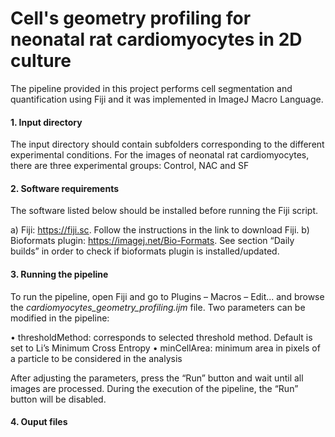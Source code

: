 # Cell's geometry profiling for neonatal rat cardiomyocytes in 2D culture

The pipeline provided in this project performs cell segmentation and quantification using Fiji and it was implemented in ImageJ Macro Language.

#### 1.	Input directory

The input directory should contain subfolders corresponding to the different experimental conditions. For the images of neonatal rat cardiomyocytes, there are three experimental groups: Control, NAC and SF

#### 2.	Software requirements

The software listed below should be installed before running the Fiji script. 

a)	Fiji: https://fiji.sc. Follow the instructions in the link to download Fiji.
b)	Bioformats plugin: https://imagej.net/Bio-Formats. See section “Daily builds” in order to check if bioformats plugin is installed/updated.

#### 3.	Running the pipeline

To run the pipeline, open Fiji and go to Plugins – Macros – Edit... and browse the *cardiomyocytes_geometry_profiling.ijm* file. Two parameters can be modified in the pipeline: 

•	thresholdMethod: corresponds to selected threshold method. Default is set to Li’s Minimum Cross Entropy
•	minCellArea: minimum area in pixels of a particle to be considered in the analysis

After adjusting the parameters, press the “Run” button and wait until all images are processed. During the execution of the pipeline, the “Run” button will be disabled.


#### 4.	Ouput files





